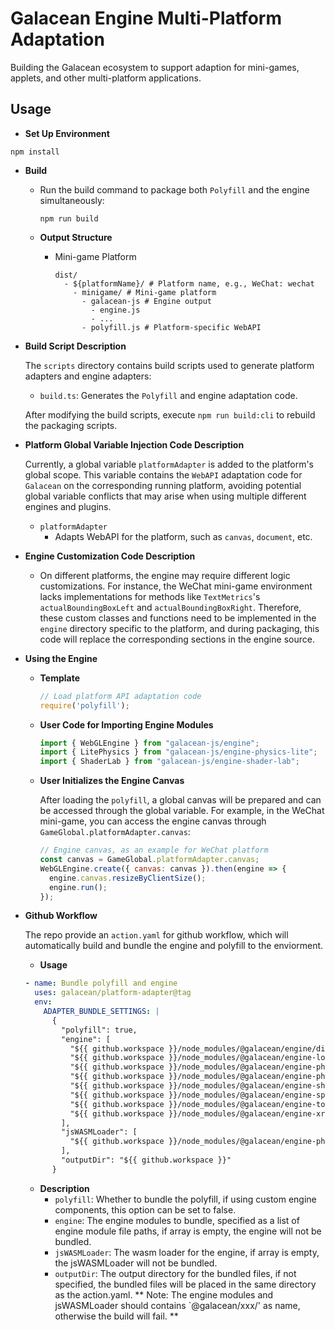 # Galacean Engine Multi-Platform Adaptation

Building the Galacean ecosystem to support adaption for mini-games, applets, and other multi-platform applications.

## Usage

- **Set Up Environment**
```shell
npm install
```

- **Build**
  - Run the build command to package both `Polyfill` and the engine simultaneously:
    ```shell
    npm run build
    ```

  - **Output Structure**
    - Mini-game Platform
      ```shell
      dist/
        - ${platformName}/ # Platform name, e.g., WeChat: wechat
          - minigame/ # Mini-game platform
            - galacean-js # Engine output
              - engine.js
              - ...
            - polyfill.js # Platform-specific WebAPI
      ```

- **Build Script Description**
  
  The `scripts` directory contains build scripts used to generate platform adapters and engine adapters:
    - `build.ts`: Generates the `Polyfill` and engine adaptation code.
  
  After modifying the build scripts, execute `npm run build:cli` to rebuild the packaging scripts.

- **Platform Global Variable Injection Code Description**
  
  Currently, a global variable `platformAdapter` is added to the platform's global scope. This variable contains the `WebAPI` adaptation code for `Galacean` on the corresponding running platform, avoiding potential global variable conflicts that may arise when using multiple different engines and plugins.
  - `platformAdapter`
    - Adapts WebAPI for the platform, such as `canvas`, `document`, etc.

- **Engine Customization Code Description**
  - On different platforms, the engine may require different logic customizations. For instance, the WeChat mini-game environment lacks implementations for methods like `TextMetrics`'s `actualBoundingBoxLeft` and `actualBoundingBoxRight`. Therefore, these custom classes and functions need to be implemented in the `engine` directory specific to the platform, and during packaging, this code will replace the corresponding sections in the engine source.

- **Using the Engine**
  - **Template**
    ```javascript
    // Load platform API adaptation code
    require('polyfill');
    ```

  - **User Code for Importing Engine Modules**
    ```javascript
    import { WebGLEngine } from "galacean-js/engine";
    import { LitePhysics } from "galacean-js/engine-physics-lite";
    import { ShaderLab } from "galacean-js/engine-shader-lab";
    ```

  - **User Initializes the Engine Canvas**
  
    After loading the `polyfill`, a global canvas will be prepared and can be accessed through the global variable. For example, in the WeChat mini-game, you can access the engine canvas through `GameGlobal.platformAdapter.canvas`:
    ```javascript
    // Engine canvas, as an example for WeChat platform
    const canvas = GameGlobal.platformAdapter.canvas;
    WebGLEngine.create({ canvas: canvas }).then(engine => {
      engine.canvas.resizeByClientSize();
      engine.run();
    });
    ```

- **Github Workflow**

  The repo provide an `action.yaml` for github workflow, which will automatically build and bundle the engine and polyfill to the enviorment.

  - **Usage**
  ``` yaml
  - name: Bundle polyfill and engine
    uses: galacean/platform-adapter@tag
    env:
      ADAPTER_BUNDLE_SETTINGS: |
        {
          "polyfill": true,
          "engine": [
            "${{ github.workspace }}/node_modules/@galacean/engine/dist/module.js",
            "${{ github.workspace }}/node_modules/@galacean/engine-lottie/dist/module.js",
            "${{ github.workspace }}/node_modules/@galacean/engine-physics-lite/dist/module.js",
            "${{ github.workspace }}/node_modules/@galacean/engine-physics-physx/dist/module.js",
            "${{ github.workspace }}/node_modules/@galacean/engine-shader-lab/dist/module.js",
            "${{ github.workspace }}/node_modules/@galacean/engine-spine/dist/module.js",
            "${{ github.workspace }}/node_modules/@galacean/engine-toolkit/dist/es/index.js",
            "${{ github.workspace }}/node_modules/@galacean/engine-xr/dist/module.js"
          ],
          "jsWASMLoader": [
            "${{ github.workspace }}/node_modules/@galacean/engine-physics-physx/libs/physx.release.js"
          ],
          "outputDir": "${{ github.workspace }}"
        }
  ```

  - **Description**
    - `polyfill`: Whether to bundle the polyfill, if using custom engine components, this option can be set to false.
    - `engine`: The engine modules to bundle, specified as a list of engine module file paths, if array is empty, the engine will not be bundled.
    - `jsWASMLoader`: The wasm loader for the engine, if array is empty, the jsWASMLoader will not be bundled.
    - `outputDir`: The output directory for the bundled files, if not specified, the bundled files will be placed in the same directory as the action.yaml.
    ** Note: The engine modules and jsWASMLoader should contains `@galacean/xxx/' as name, otherwise the build will fail. **
